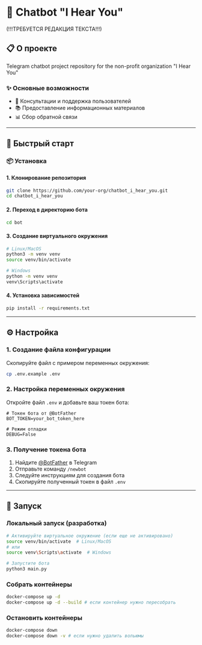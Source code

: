 # 🤖 Chatbot "I Hear You"    
(!!!ТРЕБУЕТСЯ РЕДАКЦИЯ ТЕКСТА!!!)

## 📋 О проекте

Telegram chatbot project repository for the non-profit organization "I Hear You"

### ✨ Основные возможности

- 💬 Консультации и поддержка пользователей
- 📚 Предоставление информационных материалов
- 📊 Сбор обратной связи

---

## 🚀 Быстрый старт

### 📦 Установка

#### 1. Клонирование репозитория

```bash
git clone https://github.com/your-org/chatbot_i_hear_you.git
cd chatbot_i_hear_you
```

#### 2. Переход в директорию бота

```bash
cd bot
```

#### 3. Создание виртуального окружения

```bash
# Linux/MacOS
python3 -m venv venv
source venv/bin/activate

# Windows
python -m venv venv
venv\Scripts\activate
```

#### 4. Установка зависимостей

```bash
pip install -r requirements.txt
```

---

## ⚙️ Настройка

### 1. Создание файла конфигурации

Скопируйте файл с примером переменных окружения:

```bash
cp .env.example .env
```

### 2. Настройка переменных окружения

Откройте файл `.env` и добавьте ваш токен бота:

```env
# Токен бота от @BotFather
BOT_TOKEN=your_bot_token_here

# Режим отладки
DEBUG=False
```

### 3. Получение токена бота

1. Найдите [@BotFather](https://t.me/BotFather) в Telegram
2. Отправьте команду `/newbot`
3. Следуйте инструкциям для создания бота
4. Скопируйте полученный токен в файл `.env`

---

## 🎯 Запуск

### Локальный запуск (разработка)

```bash
# Активируйте виртуальное окружение (если еще не активировано)
source venv/bin/activate  # Linux/MacOS
# или
source venv\Scripts\activate  # Windows

# Запустите бота
python3 main.py
```

### Собрать контейнеры

```bash
docker-compose up -d
docker-compose up -d --build # если контейнер нужно пересобрать
```

### Остановить контейнеры

```bash
docker-compose down
docker-compose down -v # если нужно удалить вольюмы
```
